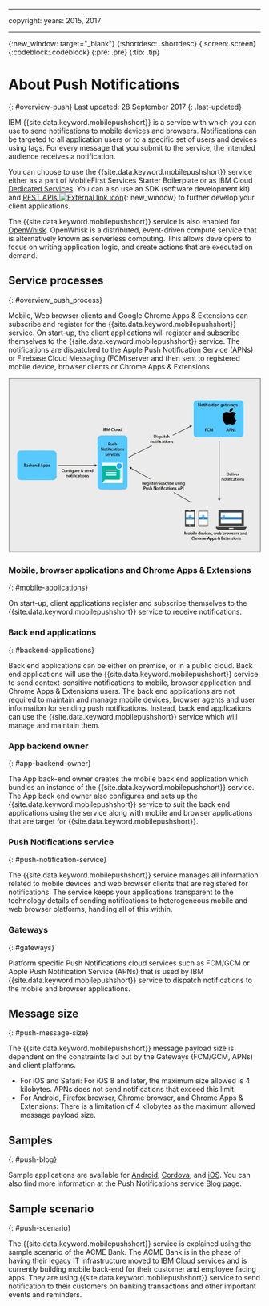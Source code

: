 ----

copyright:
 years: 2015, 2017

---

{:new_window: target="_blank"}
{:shortdesc: .shortdesc}
{:screen:.screen}
{:codeblock:.codeblock}
{:pre: .pre}
{:tip: .tip}

# About Push Notifications 
{: #overview-push}
Last updated: 28 September 2017
{: .last-updated}

IBM {{site.data.keyword.mobilepushshort}} is a service with which you can use to send notifications to mobile devices and browsers. Notifications can be targeted to all application users or to a specific set of users and devices using tags. For every message that you submit to the service, the intended audience receives a notification.


You can choose to use the {{site.data.keyword.mobilepushshort}} service either as a part of MobileFirst Services Starter Boilerplate or as IBM Cloud [Dedicated Services](/docs/dedicated/index.html).  You can also use an SDK (software development kit) and [REST APIs ![External link icon](../../icons/launch-glyph.svg "External link icon")](https://mobile.{DomainName}/imfpush/){: new_window} to further develop your client applications.


The {{site.data.keyword.mobilepushshort}} service is also enabled for [OpenWhisk](/docs/openwhisk/index.html). OpenWhisk is a distributed, event-driven compute service that is alternatively known as serverless computing. This allows developers to focus on writing application logic, and create actions that are executed on demand.


## Service processes
{: #overview_push_process}

Mobile, Web browser clients and Google Chrome Apps & Extensions can subscribe and register for the {{site.data.keyword.mobilepushshort}} service. On start-up, the client applications will register and subscribe themselves to the {{site.data.keyword.mobilepushshort}} service. The notifications are dispatched to the Apple Push Notification Service (APNs) or Firebase Cloud Messaging (FCM)server and then sent to registered mobile device, browser clients or Chrome Apps & Extensions.

![Push Overview](images/overview.jpg)


### Mobile, browser applications and Chrome Apps & Extensions
{: #mobile-applications}

On start-up, client applications register and subscribe themselves to the {{site.data.keyword.mobilepushshort}} service to receive notifications.

### Back end applications
{: #backend-applications}

Back end applications can be either on premise, or in a public cloud. Back end applications will use the {{site.data.keyword.mobilepushshort}} service to send context-sensitive notifications to mobile, browser application and Chrome Apps & Extensions users. The back end applications are not required to maintain and manage mobile devices, browser agents and user information for sending push notifications. Instead, back end applications can use the {{site.data.keyword.mobilepushshort}} service which will manage and maintain them.

### App backend owner
{: #app-backend-owner}

The App back-end owner creates the mobile back end application which bundles an instance of the {{site.data.keyword.mobilepushshort}} service. The App back end owner also configures and sets up the {{site.data.keyword.mobilepushshort}} service to suit the back end applications using the service along with mobile  and browser applications that are target for {{site.data.keyword.mobilepushshort}}.

### Push Notifications service
{: #push-notification-service}

The {{site.data.keyword.mobilepushshort}} service manages all information related to mobile devices and web browser clients that are registered for notifications. The service keeps your applications transparent to the technology details of sending notifications to heterogeneous mobile and web browser platforms, handling all of this within.

### Gateways
{: #gateways}

Platform specific Push Notifications cloud services such as FCM/GCM or Apple Push Notification Service (APNs) that is used by IBM {{site.data.keyword.mobilepushshort}} service to dispatch notifications to the mobile and browser applications.

## Message size
{: #push-message-size}

The {{site.data.keyword.mobilepushshort}} message payload size is dependent on the constraints laid out by the Gateways (FCM/GCM, APNs) and client platforms. 

- For iOS and Safari: For iOS 8 and later, the maximum size allowed is 4 kilobytes. APNs does not send notifications that exceed this limit.
- For Android, Firefox browser, Chrome browser, and Chrome Apps & Extensions: There is a limitation of 4 kilobytes as the maximum allowed message payload size.

## Samples
{: #push-blog}

Sample applications are available for [Android](https://github.com/ibm-bluemix-mobile-services/bms-samples-android-hellopush/), [Cordova](https://github.com/ibm-bluemix-mobile-services/bms-samples-cordova-hellopush), and [iOS](https://github.com/ibm-bluemix-mobile-services/bms-samples-swift-hellopush).
You can also find more information at the Push Notifications service [Blog](http://push-notification-service.mybluemix.net/) page.  


## Sample scenario 
{: #push-scenario}

The {{site.data.keyword.mobilepushshort}} service is explained using the sample scenario of the ACME Bank. The ACME Bank is in the phase of having their legacy IT infrastructure moved to IBM Cloud services and is currently building mobile back-end for their customer and employee facing apps. They are using {{site.data.keyword.mobilepushshort}} service to send notification to their customers on banking transactions and other important events and reminders.

